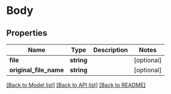 # Body

## Properties
Name | Type | Description | Notes
------------ | ------------- | ------------- | -------------
**file** | **string** |  | [optional] 
**original_file_name** | **string** |  | [optional] 

[[Back to Model list]](../../README.md#documentation-for-models) [[Back to API list]](../../README.md#documentation-for-api-endpoints) [[Back to README]](../../README.md)

